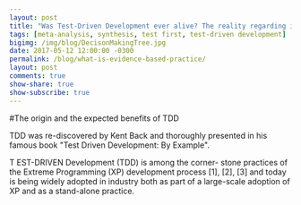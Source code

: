 ```yaml
---
layout: post
title: "Was Test-Driven Development ever alive? The reality regarding its impacts on the productivity and quality"
tags: [meta-analysis, synthesis, test first, test-driven development]
bigimg: /img/blog/DecisonMakingTree.jpg
date: 2017-05-12 12:00:00 -0300
permalink: /blog/what-is-evidence-based-practice/
layout: post
comments: true
show-share: true
show-subscribe: true
---
```


#The origin and the expected benefits of TDD

TDD was re-discovered by Kent Back and thoroughly presented in his famous book "Test Driven Development: By Example".



T EST-DRIVEN Development (TDD) is among the corner-
stone practices of the Extreme Programming (XP)
development process [1], [2], [3] and today is being widely
adopted in industry both as part of a large-scale adoption of
XP and as a stand-alone practice.


